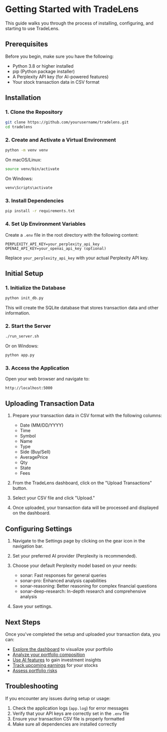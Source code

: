 # Getting Started with TradeLens

This guide walks you through the process of installing, configuring, and starting to use TradeLens.

## Prerequisites

Before you begin, make sure you have the following:

- Python 3.8 or higher installed
- pip (Python package installer)
- A Perplexity API key (for AI-powered features)
- Your stock transaction data in CSV format

## Installation

### 1. Clone the Repository

```bash
git clone https://github.com/yourusername/tradelens.git
cd tradelens
```

### 2. Create and Activate a Virtual Environment

```bash
python -m venv venv
```

On macOS/Linux:
```bash
source venv/bin/activate
```

On Windows:
```bash
venv\Scripts\activate
```

### 3. Install Dependencies

```bash
pip install -r requirements.txt
```

### 4. Set Up Environment Variables

Create a `.env` file in the root directory with the following content:

```
PERPLEXITY_API_KEY=your_perplexity_api_key
OPENAI_API_KEY=your_openai_api_key (optional)
```

Replace `your_perplexity_api_key` with your actual Perplexity API key.

## Initial Setup

### 1. Initialize the Database

```bash
python init_db.py
```

This will create the SQLite database that stores transaction data and other information.

### 2. Start the Server

```bash
./run_server.sh
```

Or on Windows:
```bash
python app.py
```

### 3. Access the Application

Open your web browser and navigate to:
```
http://localhost:5000
```

## Uploading Transaction Data

1. Prepare your transaction data in CSV format with the following columns:
   - Date (MM/DD/YYYY)
   - Time
   - Symbol
   - Name
   - Type
   - Side (Buy/Sell)
   - AveragePrice
   - Qty
   - State
   - Fees

2. From the TradeLens dashboard, click on the "Upload Transactions" button.

3. Select your CSV file and click "Upload."

4. Once uploaded, your transaction data will be processed and displayed on the dashboard.

## Configuring Settings

1. Navigate to the Settings page by clicking on the gear icon in the navigation bar.

2. Set your preferred AI provider (Perplexity is recommended).

3. Choose your default Perplexity model based on your needs:
   - sonar: Fast responses for general queries
   - sonar-pro: Enhanced analysis capabilities
   - sonar-reasoning: Better reasoning for complex financial questions
   - sonar-deep-research: In-depth research and comprehensive analysis

4. Save your settings.

## Next Steps

Once you've completed the setup and uploaded your transaction data, you can:

- [Explore the dashboard](dashboard.md) to visualize your portfolio
- [Analyze your portfolio composition](portfolio_analysis.md)
- [Use AI features](ai_features.md) to gain investment insights
- [Track upcoming earnings](earnings_analysis.md) for your stocks
- [Assess portfolio risks](risk_assessment.md)

## Troubleshooting

If you encounter any issues during setup or usage:

1. Check the application logs (`app.log`) for error messages
2. Verify that your API keys are correctly set in the `.env` file
3. Ensure your transaction CSV file is properly formatted
4. Make sure all dependencies are installed correctly 